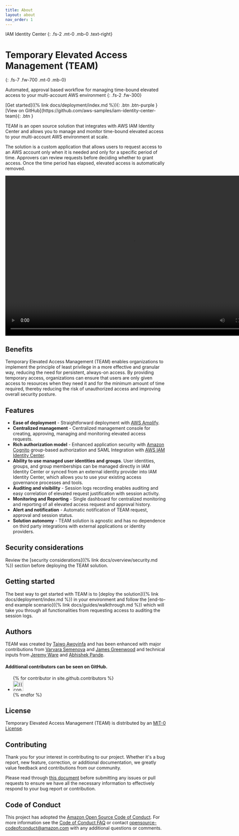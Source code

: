 ```yaml
---
title: About
layout: about
nav_order: 1
---
```

IAM Identity Center
{: .fs-2 .mt-0 .mb-0 .text-right}
# Temporary Elevated Access Management (TEAM)
{: .fs-7 .fw-700 .mt-0 .mb-0}

Automated, approval based workflow for managing time-bound elevated access to your multi-account AWS environment
{: .fs-2 .fw-300}

<span class="fs-4">
[Get started]({% link docs/deployment/index.md %}){: .btn .btn-purple }
</span>
<span class="fs-4">
[View on GitHub](https://github.com/aws-samples/iam-identity-center-team){: .btn }
</span>

TEAM is an open source solution that integrates with AWS IAM Identity Center and allows you to manage and monitor time-bound elevated access to your multi-account AWS environment at scale.

The solution is a custom application that allows users to request access to an AWS account only when it is needed and only for a specific period of time. Approvers can review requests before deciding whether to grant access. Once the time period has elapsed, elevated access is automatically removed.

<video width="800" height="500" frameborder="0" autoplay loop allowfullscreen controls>
<source src="https://d3f99z5n3ls8r1.cloudfront.net/videos/requestor_guides/create_request.mov" type="video/mp4">
</video>

## Benefits
Temporary Elevated Access Management (TEAM) enables organizations to implement the principle of least privilege in a more effective and granular way, reducing the need for persistent, always-on access. By providing temporary access, organizations can ensure that users are only given access to resources when they need it and for the minimum amount of time required, thereby reducing the risk of unauthorized access and improving overall security posture.

## Features
- **Ease of deployment** -  Straightforward deployment with [AWS Amplify](https://aws.amazon.com/amplify/).
- **Centralized management** - Centralized management console for creating, approving, managing and monitoring elevated access requests.
- **Rich authorization model** - Enhanced application security with [Amazon Cognito](https://aws.amazon.com/cognito/) group-based authorization and SAML Integration with [AWS IAM Identity Center](https://aws.amazon.com/iam/identity-center/).
- **Ability to use managed user identities and groups**. User identities, groups, and group memberships can be managed directly in IAM Identity Center or synced from an external identity provider into IAM Identity Center, which allows you to use your existing access governance processes and tools.
- **Auditing and visibility** - Session logs recording enables auditing and easy correlation of elevated request justification with session activity.
- **Monitoring and Reporting** - Single dashboard for centralized monitoring and reporting of all elevated access request and approval history.
- **Alert and notification** - Automatic notification of TEAM request, approval and session status.
- **Solution autonomy** - TEAM solution is agnostic and has no dependence on third party integrations with external applications or identity providers.

## Security considerations
Review the [security considerations]({% link docs/overview/security.md %}) section before deploying the TEAM solution.

## Getting started
The best way to get started with TEAM is to [deploy the solution]({% link docs/deployment/index.md %}) in your environment and follow the [end-to-end example scenario]({% link docs/guides/walkthrough.md %}) which will take you through all functionalities from requesting access to auditing the session logs.

## Authors
TEAM was created by [Taiwo Awoyinfa](https://github.com/tawoyinfa) and has been enhanced with major contributions from [Varvara Semenova](https://github.com/astrovar) and [James Greenwood](https://github.com/jmsgwd) and technical inputs from [Jeremy Ware](https://github.com/Hero104FH) and [Abhishek Pande](https://github.com/ahpande).

#### Additional contributors can be seen on GitHub.

<ul class="list-style-none">
{% for contributor in site.github.contributors %}
  <li class="d-inline-block mr-1">
     <a href="{{ contributor.html_url }}"><img src="{{ contributor.avatar_url }}" width="32" height="32" alt="{{ contributor.login }}"></a>
  </li>
{% endfor %}
</ul>

## License

Temporary Elevated Access Management (TEAM) is distributed by an [MIT-0 License](https://github.com/aws-samples/aws-iam-identity-center-temporary-elevated-access-management/blob/main/LICENSE).

## Contributing
Thank you for your interest in contributing to our project. Whether it's a bug report, new feature, correction, or additional documentation, we greatly value feedback and contributions from our community.

Please read through [this document](https://github.com/aws-samples/iam-identity-center-team/blob/main/CONTRIBUTING.md#contributing-guidelines) before submitting any issues or pull requests to ensure we have all the necessary information to effectively respond to your bug report or contribution.

## Code of Conduct
This project has adopted the [Amazon Open Source Code of Conduct](https://aws.github.io/code-of-conduct).
For more information see the [Code of Conduct FAQ](https://aws.github.io/code-of-conduct-faq) or contact
opensource-codeofconduct@amazon.com with any additional questions or comments.
